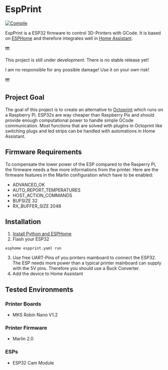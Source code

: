 # EspPrint

[![Compile](https://github.com/Adi146/EspPrint/actions/workflows/compile.yml/badge.svg)](https://github.com/EspPrint/actions/actions)

EspPrint is a ESP32 firmware to control 3D-Printers with GCode. 
It is based on [ESPHome](https://esphome.io/) and therefore integrates well in [Home Assistant](https://www.home-assistant.io/).

:exclamation::exclamation::exclamation:

This project is still under development. There is no stable release yet!

I am no responsible for any possible damage! Use it on your own risk!

:exclamation::exclamation::exclamation:

## Project Goal
The goal of this project is to create an alternative to [Octoprint](https://octoprint.org/) which runs on a Raspberry Pi.
ESP32s are way cheaper than Raspberry Pis and should provide enough computational power to handle simple GCode communication.
Most functions that are solved with plugins in Octoprint like switching plugs and led strips can be handled with automations in Home Assistant.

## Firmware Requirements
To compensate the lower power of the ESP compared to the Rasperry Pi, the firmware needs a few more informations from the printer.
Here are the firmware features in the Marlin configuration which have to be enabled:
* ADVANCED_OK
* AUTO_REPORT_TEMPERATURES
* HOST_ACTION_COMMANDS
* BUFSIZE 32
* RX_BUFFER_SIZE 2048

## Installation
1. [Install Python and ESPHome](https://esphome.io/guides/getting_started_command_line.html)
2. Flash your ESP32
```
esphome espprint.yaml run
```
3. Use free UART-Pins of you printers mainboard to connect the ESP32. 
   The ESP needs more power than a typical printer mainboard can supply with the 5V pins. Therefore you should use a Buck Converter.
4. Add the device to Home Assistant


## Tested Environments
### Printer Boards
* MKS Robin Nano V1.2
### Printer Firmware
* Marlin 2.0
### ESPs
* ESP32 Cam Module
